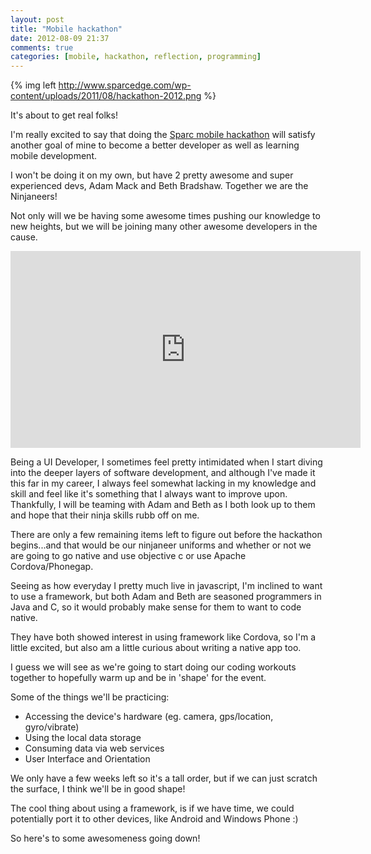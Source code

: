 ```yaml
---
layout: post
title: "Mobile hackathon"
date: 2012-08-09 21:37
comments: true
categories: [mobile, hackathon, reflection, programming]
---
```


{% img left http://www.sparcedge.com/wp-content/uploads/2011/08/hackathon-2012.png %}

It's about to get real folks!

I'm really excited to say that doing the [Sparc mobile hackathon](http://hackathon.sparcedge.com) will satisfy another goal of mine to become a better developer as well as learning mobile development.

I won't be doing it on my own, but have 2 pretty awesome and super experienced devs, Adam Mack and Beth Bradshaw.  Together we are the Ninjaneers!

Not only will we be having some awesome times pushing our knowledge to new heights, but we will be joining many other awesome developers in the cause.
<!--more-->
<iframe width="560" height="315" src="http://www.youtube.com/embed/6wiv3jOaZ5w" frameborder="0" allowfullscreen></iframe>

Being a UI Developer, I sometimes feel pretty intimidated when I start diving into the deeper layers of software development, and although I've made it this far in my career, I always feel somewhat lacking in my knowledge and skill and feel like it's something that I always want to improve upon.  Thankfully, I will be teaming with Adam and Beth as I both look up to them and hope that their ninja skills rubb off on me.

There are only a few remaining items left to figure out before the hackathon begins...and that would be our ninjaneer uniforms and whether or not we are going to go native and use objective c or use Apache Cordova/Phonegap.

Seeing as how everyday I pretty much live in javascript, I'm inclined to want to use a framework, but both Adam and Beth are seasoned programmers in Java and C, so it would probably make sense for them to want to code native.

They have both showed interest in using framework like Cordova, so I'm a little excited, but also am a little curious about writing a native app too.

I guess we will see as we're going to start doing our coding workouts together to hopefully warm up and be in 'shape' for the event.

Some of the things we'll be practicing:

* Accessing the device's hardware (eg. camera, gps/location, gyro/vibrate)
* Using the local data storage
* Consuming data via web services
* User Interface and Orientation

We only have a few weeks left so it's a tall order, but if we can just scratch the surface, I think we'll be in good shape!

The cool thing about using a framework, is if we have time, we could potentially port it to other devices, like Android and Windows Phone :)

So here's to some awesomeness going down!
